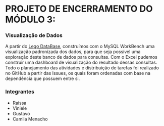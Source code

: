 <h1>PROJETO DE ENCERRAMENTO DO MÓDULO 3:</h1>

<h3>Visualização de Dados</h3>

<p>A partir do <a href="https://drive.google.com/drive/folders/1XaXPQ8v6aqiDIX8AHYWAg_fyapJSBXco">Lego DataBase</a>, construímos com o MySQL WorkBench uma visualização padronizada dos dados, para que seja possível uma exploração deste banco de dados para consultas. Com o Excel pudemos construir uma dashboard de visualização do resultado dessas consultas. Todo o planejamento das atividades e distribuição de tarefas foi realizado no GitHub a partir das Issues, os quais foram ordenadas com base na dependência que possuem entre si.</p>

<h3>Integrantes</h3>

<ul>
  <li>Raissa</li>
  <li>Viniele</li>
  <li>Gustavo</li>
  <li>Camila Menacho</li>
</ul>
